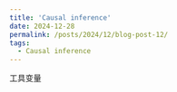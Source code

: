 ```yaml
---
title: 'Causal inference'
date: 2024-12-28
permalink: /posts/2024/12/blog-post-12/
tags:
  - Causal inference
---
```

工具变量
